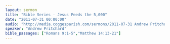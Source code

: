 ```yaml
---
layout: sermon
title: "Bible Series - Jesus Feeds the 5,000"
date: "2011-07-31 00:00:00"
audio: "http://media.coggesparish.com/sermons/2011-07-31 Andrew Pritchard.mp3"
speaker: "Andrew Pritchard"
bible_passages: ["Romans 9:1-5","Matthew 14:13-21"]
---
```

